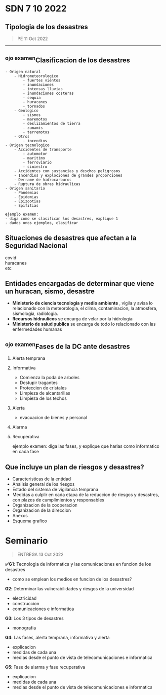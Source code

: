 # SDN 7 10 2022

## Tipologia de los desastres
>PE 11 Oct 2022
---

## <sup>ojo examen</sup>Clasificacion de los desastres

    - Origen natural
        - Hidrometeorologico
            - fuertes vientos
            - inundaciones
            - intensas lluvias
            - inundaciones costeras
            - sequia
            - huracanes
            - tornados
        - Geologico
            - sismos
            - maremotos
            - deslizamientos de tierra
            - zunamis
            - terremotos
        - Otros
            - incendios
    - Origen tecnologico
        - Accidentes de transporte
            - automotor
            - maritimo
            - ferroviario
            - siniestro
        - Accidentes con sustancias y deschos peligrosos
        - Incendios y explociones de grandes proporciones
        - Derrame de hidrocarburos
        - Ruptura de obras hidraulicas
    - Origen sanitario
        - Pandemias
        - Epidemias
        - Epizootias
        - Epifitias

    ejemplo examen:
    - diga como se clasifican los desastres, explique 1
    - dados unos ejemplos, clasificar

## Situaciones de desastres que afectan a la Seguridad Nacional

covid  
 huracanes  
 etc

## Entidades encargadas de determinar que viene un huracan, sismo, desastre

- **Ministerio de ciencia tecnologia y medio ambiente** , vigila y avisa lo relacionado con la meteorologia, el clima, contaminacion, la atmosfera, sismologia, radiologia.
- **Recursos hidraulicos** se encarga de velar por la hidrologia
- **Ministerio de salud publica** se encarga de todo lo relacionado con las enfermedades humanas

## <sup>ojo examen</sup>Fases de la DC ante desastres

1. Alerta temprana
2. Informativa
   - Comienza la poda de arboles
   - Destupir tragantes
   - Proteccion de cristales
   - Limpieza de alcantarillas
   - Limpieza de los techos
3. Alerta
   - evacuacion de bienes y personal
4. Alarma
5. Recuperativa

   ejemplo examen: diga las fases, y explique que harias como informatico en cada fase


## Que incluye un plan de riesgos y desastres?
- Caracteristicas de la entidad
- Analisis general de los riesgos
- Estado del sistema de vigilancia temprana
- Medidas a culplir en cada etapa de la reduccion de riesgos y desastres, con plazos de cumplimientos y responsables
- Organizacion de la cooperacion
- Organizacion de la direccion
- Anexos
- Esquema grafico

# Seminario
> ENTREGA 13 Oct 2022  

**✅G1**: Tecnologia de informatica y las comunicaciones en funcion de los desastres

- como se emplean los medios en funcion de los desastres?

**G2**: Determinar las vulnerabilidades y riesgos de la universidad

- electricidad
- construccion
- comunicaciones e informatica

**G3**: Los 3 tipos de desastres

- monografia

**G4**: Las fases, alerta temprana, informativa y alerta

- explicacion
- medidas de cada una
- medias desde el punto de vista de telecomunicaciones e informatica

**G5**: Fase de alarma y fase recuperativa

- explicacion
- medidas de cada una
- medias desde el punto de vista de telecomunicaciones e informatica

